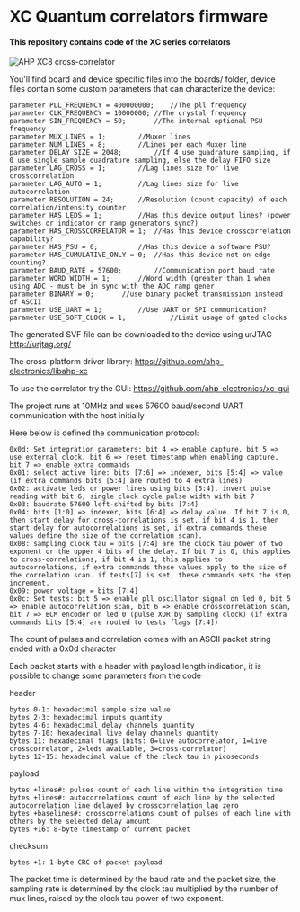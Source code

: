# XC Quantum correlators firmware

#### This repository contains code of the XC series correlators

![AHP XC8 cross-correlator](https://github.com/ahp-electronics/pictures/blob/master/XC8_small.png "XC8")


You'll find board and device specific files into the boards/ folder, device files contain some custom parameters that can characterize the device:

```
parameter PLL_FREQUENCY = 400000000;	//The pll frequency
parameter CLK_FREQUENCY = 10000000;	//The crystal frequency
parameter SIN_FREQUENCY = 50;		//The internal optional PSU frequency
parameter MUX_LINES = 1;		//Muxer lines
parameter NUM_LINES = 8;		//Lines per each Muxer line
parameter DELAY_SIZE = 2048;		//If 4 use quadrature sampling, if 0 use single sample quadrature sampling, else the delay FIFO size
parameter LAG_CROSS = 1;		//Lag lines size for live crosscorrelation
parameter LAG_AUTO = 1;			//Lag lines size for live autocorrelation
parameter RESOLUTION = 24;		//Resolution (count capacity) of each correlation/intensity counter
parameter HAS_LEDS = 1;			//Has this device output lines? (power switches or indicator or ramp generators sync?)
parameter HAS_CROSSCORRELATOR = 1;	//Has this device crosscorrelation capability?
parameter HAS_PSU = 0;			//Has this device a software PSU?
parameter HAS_CUMULATIVE_ONLY = 0;	//Has this device not on-edge counting?
parameter BAUD_RATE = 57600;		//Communication port baud rate
parameter WORD_WIDTH = 1;		//Word width (greater than 1 when using ADC - must be in sync with the ADC ramp gener
parameter BINARY = 0;		//use binary packet transmission instead of ASCII
parameter USE_UART = 1;			//Use UART or SPI communication?
parameter USE_SOFT_CLOCK = 1;			//Limit usage of gated clocks
```

The generated SVF file can be downloaded to the device using urJTAG http://urjtag.org/

The cross-platform driver library: https://github.com/ahp-electronics/libahp-xc

To use the correlator try the GUI: https://github.com/ahp-electronics/xc-gui

The project runs at 10MHz and uses 57600 baud/second UART communication with the host initially

Here below is defined the communication protocol:

    0x0d: Set integration parameters: bit 4 => enable capture, bit 5 => use external clock, bit 6 => reset timestamp when enabling capture, bit 7 => enable extra commands
    0x01: select active line: bits [7:6] => indexer, bits [5:4] => value (if extra commands bits [5:4] are routed to 4 extra lines)
    0x02: activate leds or power lines using bits [5:4], invert pulse reading with bit 6, single clock cycle pulse width with bit 7
    0x03: baudrate 57600 left-shifted by bits [7:4]
    0x04: bits [1:0] => indexer, bits [6:4] => delay value. If bit 7 is 0, then start delay for cross-correlations is set, if bit 4 is 1, then start delay for autocorrelations is set, if extra commands these values define the size of the correlation scan).
    0x08: sampling clock tau = bits [7:4] are the clock tau power of two exponent or the upper 4 bits of the delay. If bit 7 is 0, this applies to cross-correlations, if bit 4 is 1, this applies to autocorrelations, if extra commands these values apply to the size of the correlation scan. if tests[7] is set, these commands sets the step increment.
    0x09: power voltage = bits [7:4]
    0x0c: Set tests: bit 5 => enable pll oscillator signal on led 0, bit 5 => enable autocorrelation scan, bit 6 => enable crosscorrelation scan, bit 7 => BCM encoder on led 0 (pulse XOR by sampling clock) (if extra commands bits [5:4] are routed to tests flags [7:4])

The count of pulses and correlation comes with an ASCII packet string ended with a 0x0d character

Each packet starts with a header with payload length indication, it is possible to change some parameters from the code

header

    bytes 0-1: hexadecimal sample size value
    bytes 2-3: hexadecimal inputs quantity
    bytes 4-6: hexadecimal delay channels quantity
    bytes 7-10: hexadecimal live delay channels quantity
    bytes 11: hexadecimal flags [bits: 0=live autocorrelator, 1=live crosscorrelator, 2=leds available, 3=cross-correlator]
    bytes 12-15: hexadecimal value of the clock tau in picoseconds

payload

    bytes +lines#: pulses count of each line within the integration time
    bytes +lines#: autocorrelations count of each line by the selected autocorrelation line delayed by crosscorrelation lag zero
    bytes +baselines#: crosscorrelations count of pulses of each line with others by the selected delay amount
    bytes +16: 8-byte timestamp of current packet

checksum

    bytes +1: 1-byte CRC of packet payload

The packet time is determined by the baud rate and the packet size, the sampling rate is determined by the clock tau multiplied by the number of mux lines, raised by the clock tau power of two exponent.

